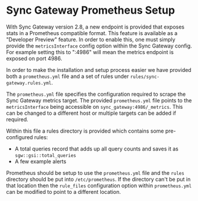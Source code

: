 # Sync Gateway Prometheus Setup #

With Sync Gateway version 2.8, a new endpoint is provided that exposes stats in a Prometheus compatible format. This feature is available as a "Developer Preview" feature.  In order to enable this, one must simply provide the `metricsInterface` config option within the Sync Gateway config. For example setting this to ":4986" will mean the metrics endpoint is exposed on port 4986.

In order to make the installation and setup process easier we have provided both a `prometheus.yml` file and a set of rules under `rules/sync-gateway.rules.yml`.

The `prometheus.yml` file specifies the configuration required to scrape the Sync Gateway metrics target. The provided `prometheus.yml` file points to the `metricsInterface` being accessible on `sync_gateway:4986/_metrics`. This can be changed to a different host or multiple targets can be added if required.

Within this file a rules directory is provided which contains some pre-configured rules:
 - A total queries record that adds up all query counts and saves it as `sgw::gsi::total_queries`
 - A few example alerts

  Prometheus should be setup to use the `prometheus.yml` file and the `rules` directory should be put into `/etc/prometheus`. If the directory can't be put in that location then the `rule_files` configuration option within `prometheus.yml` can be modified to point to a different location.